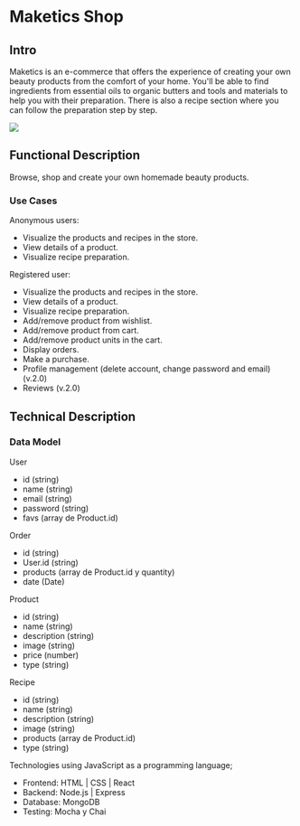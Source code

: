 # Maketics Shop

## Intro
Maketics is an e-commerce that offers the experience of creating your own beauty products from the comfort of your home. You'll be able to find ingredients from essential oils to organic butters and tools and materials to help you with their preparation. There is also a recipe section where you can follow the preparation step by step.

![](https://media0.giphy.com/media/v1.Y2lkPTc5MGI3NjExdGl5dXB2NGIwN2N0c2s1M2cxNW9iMmlxbzJkeWxrZXlvbWN4YXh0cCZlcD12MV9pbnRlcm5hbF9naWZfYnlfaWQmY3Q9Zw/UkywKrH8teJYA/giphy.gif)

## Functional Description

Browse, shop and create your own homemade beauty products.

### Use Cases

Anonymous users:

- Visualize the products and recipes in the store.
- View details of a product.
- Visualize recipe preparation.

Registered user:

- Visualize the products and recipes in the store.
- View details of a product.
- Visualize recipe preparation.
- Add/remove product from wishlist.
- Add/remove product from cart.
- Add/remove product units in the cart.
- Display orders.
- Make a purchase. 
- Profile management (delete account, change password and email) (v.2.0)
- Reviews (v.2.0)


## Technical Description

### Data Model

User
* id (string)
* name (string)
* email (string)
* password (string)
* favs (array de Product.id)

Order
* id (string)
* User.id (string)
* products (array de Product.id y quantity)
* date (Date)

Product
* id (string)
* name (string) 
* description (string)
* image (string)
* price (number)
* type (string)

Recipe
* id (string)
* name (string)
* description (string)
* image (string)
* products (array de Product.id)
* type (string)




Technologies using JavaScript as a programming language;
- Frontend: HTML | CSS | React
- Backend: Node.js | Express
- Database: MongoDB
- Testing: Mocha y Chai